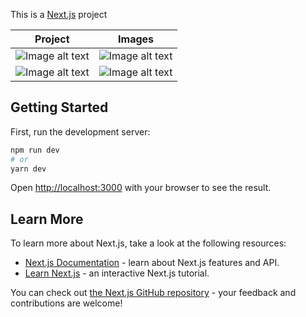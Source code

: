 This is a [Next.js](https://nextjs.org/) project

|Project|Images|
|-------|------|
|![Image alt text](/Users/abpyguru/Desktop/desktop/dev/builds/popkit/popkitreadmeimg/photoone.png)|![Image alt text](/Users/abpyguru/Desktop/desktop/dev/builds/popkit/popkitreadmeimg/phototwo.png)|
|![Image alt text](/Users/abpyguru/Desktop/desktop/dev/builds/popkit/popkitreadmeimg/photothree.png)|![Image alt text](/Users/abpyguru/Desktop/desktop/dev/builds/popkit/popkitreadmeimg/photofour.png)|
## Getting Started

First, run the development server:

```bash
npm run dev
# or
yarn dev
```

Open [http://localhost:3000](http://localhost:3000) with your browser to see the result.
## Learn More

To learn more about Next.js, take a look at the following resources:

- [Next.js Documentation](https://nextjs.org/docs) - learn about Next.js features and API.
- [Learn Next.js](https://nextjs.org/learn) - an interactive Next.js tutorial.

You can check out [the Next.js GitHub repository](https://github.com/vercel/next.js/) - your feedback and contributions are welcome!
